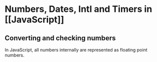 # Numbers, Dates, Intl and Timers in [[JavaScript]]
## Converting and checking numbers
In JavaScript, all numbers internally are represented as floating point numbers.